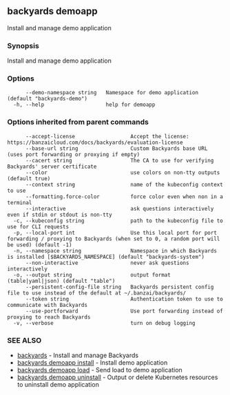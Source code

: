 ## backyards demoapp

Install and manage demo application

### Synopsis

Install and manage demo application

### Options

```
      --demo-namespace string   Namespace for demo application (default "backyards-demo")
  -h, --help                    help for demoapp
```

### Options inherited from parent commands

```
      --accept-license                  Accept the license: https://banzaicloud.com/docs/backyards/evaluation-license
      --base-url string                 Custom Backyards base URL (uses port forwarding or proxying if empty)
      --cacert string                   The CA to use for verifying Backyards' server certificate
      --color                           use colors on non-tty outputs (default true)
      --context string                  name of the kubeconfig context to use
      --formatting.force-color          force color even when non in a terminal
      --interactive                     ask questions interactively even if stdin or stdout is non-tty
  -c, --kubeconfig string               path to the kubeconfig file to use for CLI requests
  -p, --local-port int                  Use this local port for port forwarding / proxying to Backyards (when set to 0, a random port will be used) (default -1)
  -n, --namespace string                Namespace in which Backyards is installed [$BACKYARDS_NAMESPACE] (default "backyards-system")
      --non-interactive                 never ask questions interactively
  -o, --output string                   output format (table|yaml|json) (default "table")
      --persistent-config-file string   Backyards persistent config file to use instead of the default at ~/.banzai/backyards/
      --token string                    Authentication token to use to communicate with Backyards
      --use-portforward                 Use port forwarding instead of proxying to reach Backyards
  -v, --verbose                         turn on debug logging
```

### SEE ALSO

* [backyards](backyards.md)	 - Install and manage Backyards
* [backyards demoapp install](backyards_demoapp_install.md)	 - Install demo application
* [backyards demoapp load](backyards_demoapp_load.md)	 - Send load to demo application
* [backyards demoapp uninstall](backyards_demoapp_uninstall.md)	 - Output or delete Kubernetes resources to uninstall demo application

